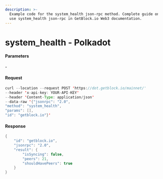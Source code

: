 ```yaml
---
description: >-
  Example code for the system_health json-rpc method. Сomplete guide on how to
  use system_health json-rpc in GetBlock.io Web3 documentation.
---
```


# system\_health - Polkadot

#### Parameters

\-

#### Request

```java
curl --location --request POST 'https://dot.getblock.io/mainnet/' 
--header 'x-api-key: YOUR-API-KEY' 
--header 'Content-Type: application/json' 
--data-raw '{"jsonrpc": "2.0",
"method": "system_health",
"params": [],
"id": "getblock.io"}'
```

#### Response

```java
{
    "id": "getblock.io",
    "jsonrpc": "2.0",
    "result": {
        "isSyncing": false,
        "peers": 21,
        "shouldHavePeers": true
    }
}
```
